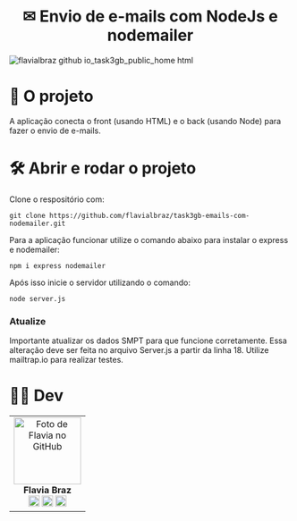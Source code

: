 <h1 align="center">
✉ Envio de e-mails com NodeJs e nodemailer
</h1> 

![flavialbraz github io_task3gb_public_home html](https://user-images.githubusercontent.com/78583429/213953437-6ccccecc-c9da-4cc0-9003-89740a93bb0f.png)


# 📁 O projeto
A aplicação conecta o front (usando HTML) e o back (usando Node) para fazer o envio de e-mails.  



# 🛠️ Abrir e rodar o projeto

Clone o respositório com: 

```
git clone https://github.com/flavialbraz/task3gb-emails-com-nodemailer.git 
```


Para a aplicação funcionar utilize o comando abaixo para instalar o express e nodemailer:
``` 
npm i express nodemailer 
```


Após isso inicie o servidor utilizando o comando:
``` 
node server.js 
```

### Atualize
Importante atualizar os dados SMPT para que funcione corretamente. 
Essa alteração deve ser feita no arquivo Server.js a partir da linha 18. 
Utilize mailtrap.io para realizar testes.

 


# 👩‍💻 Dev
<table align="center">
  <tr>
    <td align="center">
      <a>
        <img src="https://avatars.githubusercontent.com/u/78583429?v=4" width="120px;" alt="Foto de Flavia no GitHub"/><br>
          <b>Flavia Braz </b><br>
            <a href="https://www.linkedin.com/in/flavialbraz/" alt="Linkedin">
  <img src="https://img.shields.io/badge/LinkedIn-0077B5?style=for-the-badge&logo=linkedin&logoColor=white"/ height="20"></a>
 
  <a href="https://www.instagram.com/alessadev/" alt="Instagram">
  <img src="https://img.shields.io/badge/Instagram-E4405F?style=for-the-badge&logo=instagram&logoColor=white"  height="20"/></a>
 
 <a href="https://www.behance.net/flavialbraz" alt="flavialbraz">
  <img src="https://img.shields.io/badge/-Behance-blue?style=for-the-badge&logo=behance&logoColor=white"  height="20" /></a>
      </a>
    </td>
  </tr>
</table>




 
